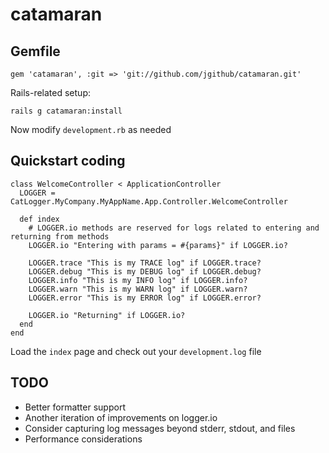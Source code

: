 catamaran
=========

Gemfile
-------

    gem 'catamaran', :git => 'git://github.com/jgithub/catamaran.git'

Rails-related setup:

    rails g catamaran:install

Now modify `development.rb` as needed

Quickstart coding
-----------------

    class WelcomeController < ApplicationController
      LOGGER = CatLogger.MyCompany.MyAppName.App.Controller.WelcomeController

      def index
        # LOGGER.io methods are reserved for logs related to entering and returning from methods
        LOGGER.io "Entering with params = #{params}" if LOGGER.io?

        LOGGER.trace "This is my TRACE log" if LOGGER.trace?
        LOGGER.debug "This is my DEBUG log" if LOGGER.debug?
        LOGGER.info "This is my INFO log" if LOGGER.info?
        LOGGER.warn "This is my WARN log" if LOGGER.warn?
        LOGGER.error "This is my ERROR log" if LOGGER.error?

        LOGGER.io "Returning" if LOGGER.io?        
      end
    end

Load the `index` page and check out your `development.log` file


TODO
----

* Better formatter support
* Another iteration of improvements on logger.io
* Consider capturing log messages beyond stderr, stdout, and files
* Performance considerations


